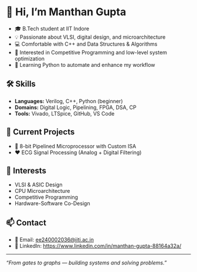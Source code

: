 # 👋 Hi, I’m Manthan Gupta

- 🎓 B.Tech student at IIT Indore  
- 💡 Passionate about VLSI, digital design, and microarchitecture 
- 💻 Comfortable with C++ and Data Structures & Algorithms  
- 🏁 Interested in Competitive Programming and low-level system optimization  
- 🐍 Learning Python to automate and enhance my workflow

## 🛠️ Skills
- **Languages:** Verilog, C++, Python (beginner)  
- **Domains:** Digital Logic, Pipelining, FPGA, DSA, CP  
- **Tools:** Vivado, LTSpice, GitHub, VS Code

## 🚧 Current Projects
- 🧮 8-bit Pipelined Microprocessor with Custom ISA  
- ❤️ ECG Signal Processing (Analog + Digital Filtering)  


## 🚀 Interests
- VLSI & ASIC Design  
- CPU Microarchitecture  
- Competitive Programming  
- Hardware-Software Co-Design

## 📫 Contact
- 📧 Email: ee240002036@iiti.ac.in
- 💼 LinkedIn: https://www.linkedin.com/in/manthan-gupta-88164a32a/

---

*“From gates to graphs — building systems and solving problems.”*
